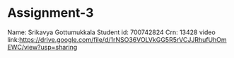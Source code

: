 # Assignment-3
Name: Srikavya Gottumukkala
Student id: 700742824
Crn: 13428
video link:https://drive.google.com/file/d/1rNSO36VOLVkGG5R5rVCJJRhufUhOmEWC/view?usp=sharing

